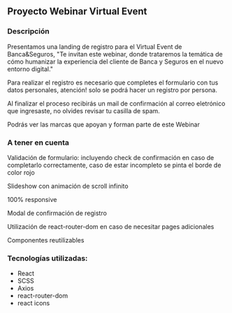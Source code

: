 ## Proyecto Webinar Virtual Event

### Descripción
Presentamos una landing de registro para el Virtual Event de Banca&Seguros,
"Te invitan este webinar, donde trataremos la temática de cómo humanizar la experiencia del cliente de Banca y Seguros en el nuevo entorno digital."

Para realizar el registro es necesario que completes el formulario con tus datos personales, atención! solo se podrá hacer un registro por persona.

Al finalizar el proceso recibirás un mail de confirmación al correo eletrónico que ingresaste, no olvides revisar tu casilla de spam.

Podrás ver las marcas que apoyan y forman parte de este Webinar

### A tener en cuenta
Validación de formulario: incluyendo check de confirmación en caso de completarlo correctamente, caso de estar incompleto se pinta el borde de color rojo

Slideshow con animación de scroll infinito

100% responsive

Modal de confirmación de registro

Utilización de react-router-dom en caso de necesitar pages adicionales

Componentes reutilizables

### Tecnologías utilizadas: 
- React 
- SCSS 
- Axios
- react-router-dom
- react icons